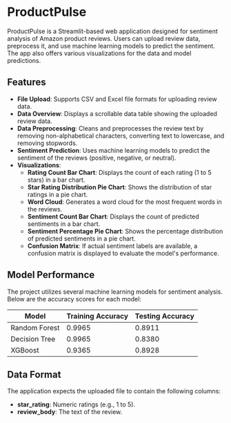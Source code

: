 # ProductPulse

ProductPulse is a Streamlit-based web application designed for sentiment analysis of Amazon product reviews. Users can upload review data, preprocess it, and use machine learning models to predict the sentiment. The app also offers various visualizations for the data and model predictions.

## Features

- **File Upload**: Supports CSV and Excel file formats for uploading review data.
- **Data Overview**: Displays a scrollable data table showing the uploaded review data.
- **Data Preprocessing**: Cleans and preprocesses the review text by removing non-alphabetical characters, converting text to lowercase, and removing stopwords.
- **Sentiment Prediction**: Uses machine learning models to predict the sentiment of the reviews (positive, negative, or neutral).
- **Visualizations**:
  - **Rating Count Bar Chart**: Displays the count of each rating (1 to 5 stars) in a bar chart.
  - **Star Rating Distribution Pie Chart**: Shows the distribution of star ratings in a pie chart.
  - **Word Cloud**: Generates a word cloud for the most frequent words in the reviews.
  - **Sentiment Count Bar Chart**: Displays the count of predicted sentiments in a bar chart.
  - **Sentiment Percentage Pie Chart**: Shows the percentage distribution of predicted sentiments in a pie chart.
  - **Confusion Matrix**: If actual sentiment labels are available, a confusion matrix is displayed to evaluate the model's performance.

## Model Performance

The project utilizes several machine learning models for sentiment analysis. Below are the accuracy scores for each model:

| Model        | Training Accuracy | Testing Accuracy |
|--------------|-------------------|------------------|
| Random Forest| 0.9965            | 0.8911           |
| Decision Tree| 0.9965            | 0.8380           |
| XGBoost      | 0.9365            | 0.8928           |

## Data Format

The application expects the uploaded file to contain the following columns:

- **star_rating**: Numeric ratings (e.g., 1 to 5).
- **review_body**: The text of the review.
